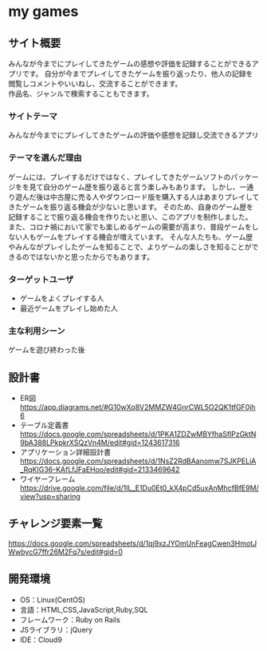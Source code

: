 # my games

## サイト概要
 みんなが今までにプレイしてきたゲームの感想や評価を記録することができるアプリです。
 自分が今までプレイしてきたゲームを振り返ったり、他人の記録を閲覧しコメントやいいねし、交流することができます。  
 作品名、ジャンルで検索することもできます。

### サイトテーマ
みんなが今までにプレイしてきたゲームの評価や感想を記録し交流できるアプリ

### テーマを選んだ理由
ゲームには、プレイするだけではなく、プレイしてきたゲームソフトのパッケージをを見て自分のゲーム歴を振り返ると言う楽しみもあります。
しかし、一通り遊んだ後は中古屋に売る人やダウンロード版を購入する人はあまりプレイしてきたゲームを振り返る機会が少ないと思います。
そのため、自身のゲーム歴を記録することで振り返る機会を作りたいと思い、このアプリを制作しました。  
また、コロナ禍において家でも楽しめるゲームの需要が高まり、普段ゲームをしない人もゲームをプレイする機会が増えています。
そんな人たちも、ゲーム歴やみんながプレイしたゲームを知ることで、よりゲームの楽しさを知ることができるのではないかと思ったからでもあります。

### ターゲットユーザ
- ゲームをよくプレイする人
- 最近ゲームをプレイし始めた人

### 主な利用シーン
ゲームを遊び終わった後

## 設計書
- ER図  
 https://app.diagrams.net/#G10wXq8V2MMZW4GnrCWL5O2QK1tfGF0jh6
- テーブル定義書  
https://docs.google.com/spreadsheets/d/1PKA1ZDZwMBYfhaSflPzGktN9bA388LPkpkrXSQzVn4M/edit#gid=1243617316
- アプリケーション詳細設計書  
https://docs.google.com/spreadsheets/d/1NsZ2RdBAanomw7SJKPELiA_RqKIG36-KAfLfJFaEHoo/edit#gid=2133469642
- ワイヤーフレーム  
https://drive.google.com/file/d/1IL_E1Du0Et0_kX4pCd5uxAnMhcfBfE9M/view?usp=sharing

## チャレンジ要素一覧  
https://docs.google.com/spreadsheets/d/1qj9xzJYOmUnFeagCwen3HmotJWwbycG7ffr26M2Fq7s/edit#gid=0

## 開発環境
- OS：Linux(CentOS)
- 言語：HTML,CSS,JavaScript,Ruby,SQL
- フレームワーク：Ruby on Rails
- JSライブラリ：jQuery
- IDE：Cloud9
